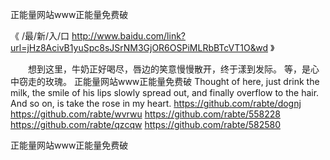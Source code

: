
正能量网站www正能量免费破




《 /最/新/入/口  http://www.baidu.com/link?url=jHz8AcivB1yuSpc8sJSrNM3GjOR6OSPiMLRbBTcVT1O&wd 》




　　想到这里，牛奶正好喝尽，唇边的笑意慢慢散开，终于漾到发际。
等，是心中窃走的玫瑰。
正能量网站www正能量免费破
Thought of here, just drink the milk, the smile of his lips slowly spread out, and finally overflow to the hair.
And so on, is take the rose in my heart.
https://github.com/rabte/dognj
https://github.com/rabte/wvrwu
https://github.com/rabte/558228
https://github.com/rabte/qzcqw
https://github.com/rabte/582580





正能量网站www正能量免费破
